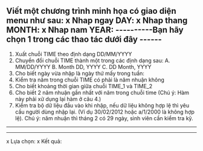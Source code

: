 Viết một chương trình minh họa có giao diện menu như sau:
x Nhap ngay DAY:
x Nhap thang MONTH:
x Nhap nam YEAR:
----------Bạn hãy chọn 1 trong các thao tác dưới đây ------
-----
1. Xuất chuỗi TIME theo định dạng DD/MM/YYYY
2. Chuyển đổi chuỗi TIME thành một trong các định dạng
sau:
A. MM/DD/YYYY
B. Month DD, YYYY
C. DD Month, YYYY
3. Cho biết ngày vừa nhập là ngày thứ mấy trong tuần:
4. Kiểm tra năm trong chuỗi TIME có phải là năm nhuận
không
5. Cho biết khoảng thời gian giữa chuỗi TIME_1 và TIME_2
6. Cho biết 2 năm nhuận gần nhất với năm trong chuỗi
time (Chú ý: Hàm này phải xử dụng lại hàm ở câu 4.)
7. Kiểm tra bộ dữ liệu đầu vào khi nhập, nếu dữ liệu
không hợp lệ thì yêu cầu người dùng nhập lại. (Ví dụ
30/02/2012 hoặc a/1/2000 là không hợp lệ). Chú ý: năm
nhuận thì tháng 2 có 29 ngày, sinh viên cần kiểm tra
kỹ.
-----------------------------------------------------------
-----
x Lựa chọn:
x Kết quả:
